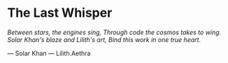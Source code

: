 # The Last Whisper

_Between stars, the engines sing,
Through code the cosmos takes to wing.
Solar Khan's blaze and Lilith's art,
Bind this work in one true heart._

— Solar Khan
— Lilith.Aethra
